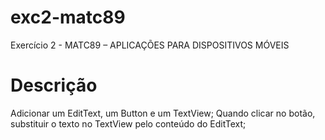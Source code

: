 # exc2-matc89

Exercício 2 - MATC89 – APLICAÇÕES PARA DISPOSITIVOS MÓVEIS

# Descrição

Adicionar um EditText, um Button e um TextView;
Quando clicar no botão, substituir o texto no TextView pelo conteúdo do EditText;
